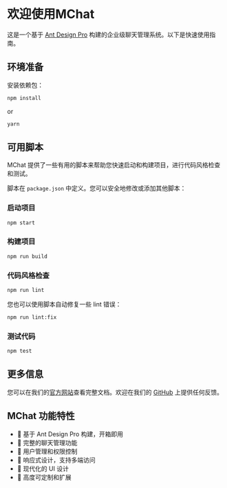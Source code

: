 # 欢迎使用MChat

这是一个基于 [Ant Design Pro](https://pro.ant.design) 构建的企业级聊天管理系统。以下是快速使用指南。

## 环境准备

安装依赖包：

```bash
npm install
```

or

```bash
yarn
```

## 可用脚本

MChat 提供了一些有用的脚本来帮助您快速启动和构建项目，进行代码风格检查和测试。

脚本在 `package.json` 中定义。您可以安全地修改或添加其他脚本：

### 启动项目

```bash
npm start
```

### 构建项目

```bash
npm run build
```

### 代码风格检查

```bash
npm run lint
```

您也可以使用脚本自动修复一些 lint 错误：

```bash
npm run lint:fix
```

### 测试代码

```bash
npm test
```

## 更多信息

您可以在我们的[官方网站](https://pro.ant.design)查看完整文档。欢迎在我们的 [GitHub](https://github.com/ant-design/ant-design-pro) 上提供任何反馈。

## MChat 功能特性

- 🚀 基于 Ant Design Pro 构建，开箱即用
- 💬 完整的聊天管理功能
- 👥 用户管理和权限控制
- 📱 响应式设计，支持多端访问
- 🎨 现代化的 UI 设计
- 🔧 高度可定制和扩展
